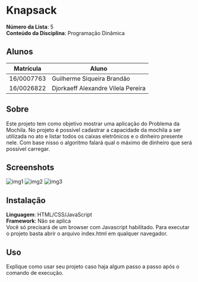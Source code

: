 # Knapsack

**Número da Lista**: 5<br>
**Conteúdo da Disciplina**: Programação Dinâmica<br>

## Alunos
|Matrícula | Aluno |
| -- | -- |
| 16/0007763  |  Guilherme Siqueira Brandão |
| 16/0026822  |  Djorkaeff Alexandre Vilela Pereira |

## Sobre 
Este projeto tem como objetivo mostrar uma aplicação do Problema da Mochila. No projeto é possível cadastrar a capacidade da mochila a ser utilizada no ato e listar todos os caixas eletrônicos e o dinheiro presente nele. Com base nisso o algoritmo falará qual o máximo de  dinheiro que será possível carregar.

## Screenshots
![img1](https://i.imgur.com/SLpnp8l.png)
![img2](https://i.imgur.com/8hWuzz4.png)
![img3](https://i.imgur.com/HznmcHy.png)



## Instalação 
**Linguagem**: HTML/CSS/JavaScript<br>
**Framework**: Não se aplica<br>
Você só precisará de um browser com Javascript habilitado. Para executar o projeto basta abrir o arquivo index.html em qualquer navegador.

## Uso 
Explique como usar seu projeto caso haja algum passo a passo após o comando de execução.
